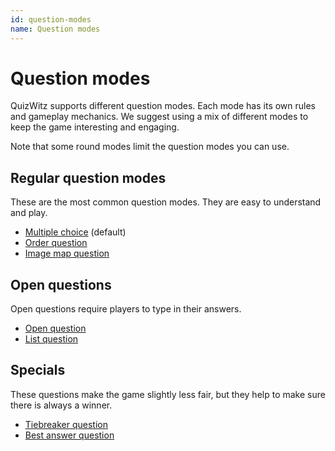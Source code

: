 ```yaml
---
id: question-modes
name: Question modes
---
```


# Question modes
QuizWitz supports different question modes. Each mode has its own rules and gameplay mechanics.
We suggest using a mix of different modes to keep the game interesting and engaging.

Note that some round modes limit the question modes you can use.

## Regular question modes
These are the most common question modes. They are easy to understand and play.

* [Multiple choice](001-multiple-choice.md) (default)
* [Order question](003-order-question.md)
* [Image map question](004-image-map.md)

## Open questions
Open questions require players to type in their answers.

* [Open question](002-open-question.md)
* [List question](005-list-question.md)

## Specials
These questions make the game slightly less fair, but they help to make sure there is always a winner.

* [Tiebreaker question](006-tiebreaker-question.md)
* [Best answer question](007-best-answer-question.md)
